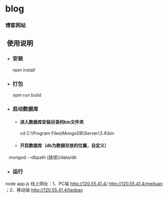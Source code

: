 # blog
### 博客网站
##  使用说明
* ### 安装
  npm install
* ### 打包
  npm run build
* ### 启动数据库
  * #### 进入数据库安装目录的bin文件夹
    cd C:\Program Files\MongoDB\Server\3.4\bin
  * #### 开启数据库（db为数据存放的位置，自定义）
    mongod --dbpath (路径)/data/db
* ### 运行
node app.js
线上网址：1、PC端  http://120.55.41.4/  http://120.55.41.4/meituan  ；2、移动端  http://120.55.41.4/taobao
